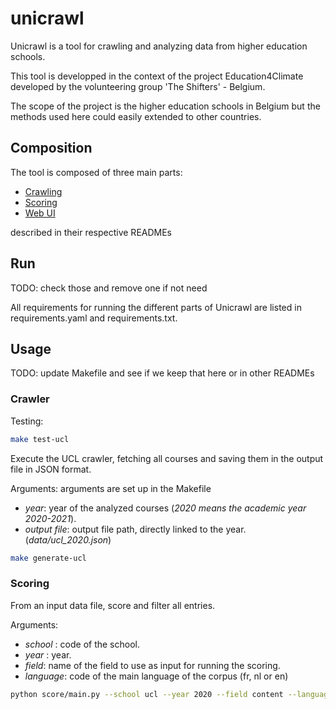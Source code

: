 # unicrawl

Unicrawl is a tool for crawling and analyzing data from higher education schools.

This tool is developped in the context of the project Education4Climate developed by the volunteering
group 'The Shifters' - Belgium.

The scope of the project is the higher education schools in Belgium but the methods used here could easily 
extended to other countries.

## Composition

The tool is composed of three main parts:
- [Crawling](src/crawl/README.md)
- [Scoring](src/score/README.md)
- [Web UI](src/web-ui/README.md)

described in their respective READMEs
  
## Run

TODO: check those and remove one if not need

All requirements for running the different parts of Unicrawl are listed in requirements.yaml
and requirements.txt.

## Usage

TODO: update Makefile and see if we keep that here or in other READMEs

### Crawler

Testing: 

```bash
make test-ucl
```

Execute the UCL crawler, fetching all courses and saving them in the output file in JSON format.

Arguments: arguments are set up in the Makefile
- *year*: year of the analyzed courses (*2020 means the academic year 2020-2021*). 
- *output file*: output file path, directly linked to the year. (*data/ucl_2020.json*)

```bash
make generate-ucl
```

### Scoring

From an input data file, score and filter all entries.

Arguments:
- *school* : code of the school. 
- *year* : year. 
- *field*: name of the field to use as input for running the scoring.
- *language*: code of the main language of the corpus (fr, nl or en)

```bash
python score/main.py --school ucl --year 2020 --field content --language fr
```

